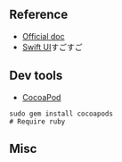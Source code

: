 
## Reference
- [Official doc]()
- [Swift UI](https://developer.apple.com/tutorials/swiftui/)すごすご

## Dev tools
- [CocoaPod](https://cocoapods.org/)
```
sudo gem install cocoapods
# Require ruby
```

## Misc
